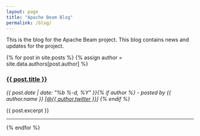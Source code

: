 ```yaml
---
layout: page
title: "Apache Beam Blog"
permalink: /blog/
---
```


This is the blog for the Apache Beam project. This blog contains news and updates
for the project.

{% for post in site.posts %}
{% assign author = site.data.authors[post.author] %}

### <a class="post-link" href="{{ post.url | prepend: site.baseurl }}">{{ post.title }}</a>
<i>{{ post.date | date: "%b %-d, %Y" }}{% if author %} - posted by {{ author.name }} [<a href="https://twitter.com/{{ author.twitter }}">@{{ author.twitter }}</a>]
{% endif %}</i>

{{ post.excerpt }}

<hr>
{% endfor %}

